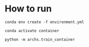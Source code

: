 # How to run

```
conda env create -f environment.yml

conda activate container

python -m archs.train_container

```